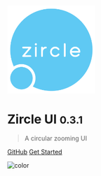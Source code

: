 
<img src="_images/logo-bold.svg" width="200">


# Zircle UI <small>0.3.1</small>

> A circular zooming UI

[GitHub](https://github.com/zircleui/zircleUI)
[Get Started](#introduction)

![color](#283237)